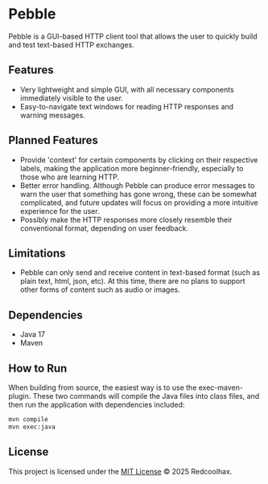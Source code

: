 # Pebble
Pebble is a GUI-based HTTP client tool that allows the user to quickly build and test text-based HTTP exchanges.

## Features
- Very lightweight and simple GUI, with all necessary components immediately visible to the user.
- Easy-to-navigate text windows for reading HTTP responses and warning messages.

## Planned Features
- Provide 'context' for certain components by clicking on their respective labels, making the application more beginner-friendly, especially to those who are learning HTTP.
- Better error handling. Although Pebble can produce error messages to warn the user that something has gone wrong, these can be somewhat complicated, and future updates will focus on providing a more intuitive experience for the user.
- Possibly make the HTTP responses more closely resemble their conventional format, depending on user feedback.

## Limitations
- Pebble can only send and receive content in text-based format (such as plain text, html, json, etc). At this time, there are no plans to support other forms of content such as audio or images.

## Dependencies
- Java 17
- Maven

## How to Run
When building from source, the easiest way is to use the exec-maven-plugin. These two commands will compile the Java files into class files, and then run the application with dependencies included:
```bash
mvn compile
mvn exec:java
```

## License
This project is licensed under the [MIT License](LICENSE) © 2025 Redcoolhax.